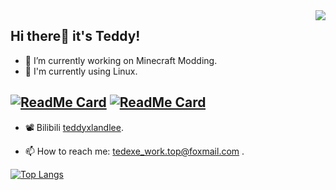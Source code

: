 <img align="right" src="https://github-readme-stats.vercel.app/api?username=teddyxlandlee&show_icons=true&theme=graywhite&count_private=true" /> 

## Hi there👋 it's Teddy! 

- 🔭 I’m currently working on Minecraft Modding.
- 🐧 I'm currently using Linux.

[![ReadMe Card](https://github-readme-stats.vercel.app/api/pin/?username=Featurehouse&repo=sweet_potato-source&theme=graywhite)](https://github.com/Featurehouse/sweet_potato-source)
[![ReadMe Card](https://github-readme-stats.vercel.app/api/pin/?username=teddyxlandlee&repo=resourcedl&theme=graywhite)](https://github.com/teddyxlandlee/resourcedl)
--------------------------------

- :film_projector: Bilibili [teddyxlandlee](https://space.bilibili.com/578744436).
<!-- - 💬 My Twitter is [@teddyxlandlee](https://twitter.com/teddyxlandlee). -->
- 📫 How to reach me: tedexe_work.top@foxmail.com .



[![Top Langs](https://github-readme-stats.vercel.app/api/top-langs/?username=teddyxlandlee&layout=compact)](https://github.com/teddyxlandlee)
